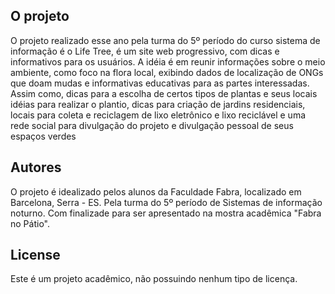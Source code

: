 ## O projeto
<p>O projeto realizado esse ano pela turma do 5º período do curso sistema de informação é o Life Tree, é um site web progressivo,
com dicas e informativos para os usuários. A idéia é em reunir informações sobre o meio ambiente, como foco na flora local, 
exibindo dados de localização de ONGs que doam mudas e informativas educativas para as partes interessadas. Assim como,
dicas para a escolha de certos tipos de plantas e seus locais idéias para realizar o plantio, dicas para criação de jardins 
residenciais, locais para coleta e reciclagem de lixo eletrônico e lixo reciclável e uma rede social para divulgação do projeto
e divulgação pessoal de seus espaços verdes</p>

## Autores
O projeto é idealizado pelos alunos da Faculdade Fabra, localizado em Barcelona, Serra - ES. Pela turma do 5º período de Sistemas de informação noturno. Com finalizade para ser apresentado na mostra acadêmica "Fabra no Pátio".

## License
<p>Este é um projeto acadêmico, não possuindo nenhum tipo de licença. </p>

